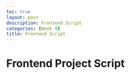 ```yaml
---
toc: true
layout: post
description: Frontend Script
categories: [Week 9]
title: Frontend Script
---
```

# Frontend Project Script

